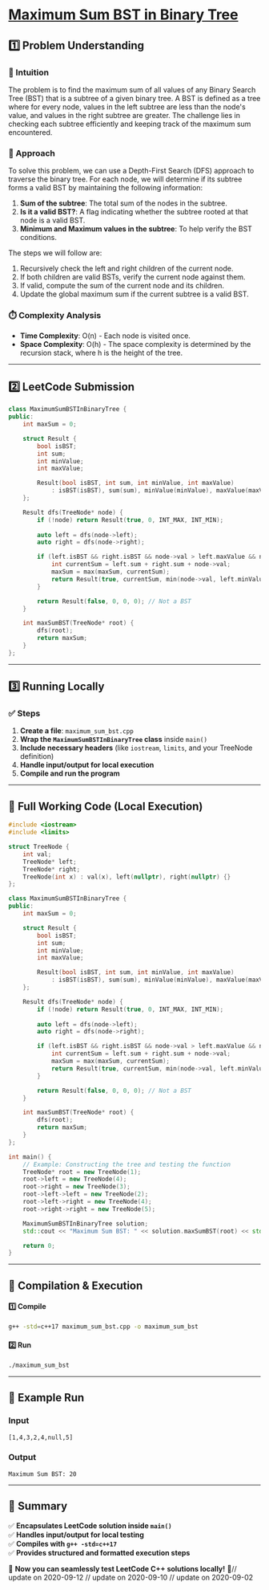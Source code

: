# **[Maximum Sum BST in Binary Tree](https://leetcode.com/problems/maximum-sum-bst-in-binary-tree/description/)**  

## **1️⃣ Problem Understanding**  
### **📌 Intuition**  
The problem is to find the maximum sum of all values of any Binary Search Tree (BST) that is a subtree of a given binary tree. A BST is defined as a tree where for every node, values in the left subtree are less than the node's value, and values in the right subtree are greater. The challenge lies in checking each subtree efficiently and keeping track of the maximum sum encountered.

### **🚀 Approach**  
To solve this problem, we can use a Depth-First Search (DFS) approach to traverse the binary tree. For each node, we will determine if its subtree forms a valid BST by maintaining the following information:

1. **Sum of the subtree**: The total sum of the nodes in the subtree.
2. **Is it a valid BST?**: A flag indicating whether the subtree rooted at that node is a valid BST.
3. **Minimum and Maximum values in the subtree**: To help verify the BST conditions.

The steps we will follow are:
1. Recursively check the left and right children of the current node.
2. If both children are valid BSTs, verify the current node against them.
3. If valid, compute the sum of the current node and its children.
4. Update the global maximum sum if the current subtree is a valid BST.

### **⏱️ Complexity Analysis**  
- **Time Complexity**: O(n) - Each node is visited once.
- **Space Complexity**: O(h) - The space complexity is determined by the recursion stack, where h is the height of the tree.

---  

## **2️⃣ LeetCode Submission**  
```cpp
class MaximumSumBSTInBinaryTree {
public:
    int maxSum = 0;

    struct Result {
        bool isBST;
        int sum;
        int minValue;
        int maxValue;

        Result(bool isBST, int sum, int minValue, int maxValue)
            : isBST(isBST), sum(sum), minValue(minValue), maxValue(maxValue) {}
    };

    Result dfs(TreeNode* node) {
        if (!node) return Result(true, 0, INT_MAX, INT_MIN);
        
        auto left = dfs(node->left);
        auto right = dfs(node->right);

        if (left.isBST && right.isBST && node->val > left.maxValue && node->val < right.minValue) {
            int currentSum = left.sum + right.sum + node->val;
            maxSum = max(maxSum, currentSum);
            return Result(true, currentSum, min(node->val, left.minValue), max(node->val, right.maxValue));
        }

        return Result(false, 0, 0, 0); // Not a BST
    }

    int maxSumBST(TreeNode* root) {
        dfs(root);
        return maxSum;
    }
};  
```  

---  

## **3️⃣ Running Locally**  
### **✅ Steps**  
1. **Create a file**: `maximum_sum_bst.cpp`  
2. **Wrap the `MaximumSumBSTInBinaryTree` class** inside `main()`  
3. **Include necessary headers** (like `iostream`, `limits`, and your TreeNode definition)  
4. **Handle input/output for local execution**  
5. **Compile and run the program**  

---  

## **📝 Full Working Code (Local Execution)**  
```cpp
#include <iostream>
#include <limits>

struct TreeNode {
    int val;
    TreeNode* left;
    TreeNode* right;
    TreeNode(int x) : val(x), left(nullptr), right(nullptr) {}
};

class MaximumSumBSTInBinaryTree {
public:
    int maxSum = 0;

    struct Result {
        bool isBST;
        int sum;
        int minValue;
        int maxValue;

        Result(bool isBST, int sum, int minValue, int maxValue)
            : isBST(isBST), sum(sum), minValue(minValue), maxValue(maxValue) {}
    };

    Result dfs(TreeNode* node) {
        if (!node) return Result(true, 0, INT_MAX, INT_MIN);
        
        auto left = dfs(node->left);
        auto right = dfs(node->right);

        if (left.isBST && right.isBST && node->val > left.maxValue && node->val < right.minValue) {
            int currentSum = left.sum + right.sum + node->val;
            maxSum = max(maxSum, currentSum);
            return Result(true, currentSum, min(node->val, left.minValue), max(node->val, right.maxValue));
        }

        return Result(false, 0, 0, 0); // Not a BST
    }

    int maxSumBST(TreeNode* root) {
        dfs(root);
        return maxSum;
    }
};

int main() {
    // Example: Constructing the tree and testing the function
    TreeNode* root = new TreeNode(1);
    root->left = new TreeNode(4);
    root->right = new TreeNode(3);
    root->left->left = new TreeNode(2);
    root->left->right = new TreeNode(4);
    root->right->right = new TreeNode(5);

    MaximumSumBSTInBinaryTree solution;
    std::cout << "Maximum Sum BST: " << solution.maxSumBST(root) << std::endl;

    return 0;
}  
```  

---  

## **🔧 Compilation & Execution**  
#### **1️⃣ Compile**  
```bash
g++ -std=c++17 maximum_sum_bst.cpp -o maximum_sum_bst
```  

#### **2️⃣ Run**  
```bash
./maximum_sum_bst
```  

---   

## **🎯 Example Run**  
### **Input**  
```
[1,4,3,2,4,null,5]
```  
### **Output**  
```
Maximum Sum BST: 20
```  

---  

## **📌 Summary**  
✅ **Encapsulates LeetCode solution inside `main()`**  
✅ **Handles input/output for local testing**  
✅ **Compiles with `g++ -std=c++17`**  
✅ **Provides structured and formatted execution steps**  

🚀 **Now you can seamlessly test LeetCode C++ solutions locally!** 🚀// update on 2020-09-12
// update on 2020-09-10
// update on 2020-09-02
